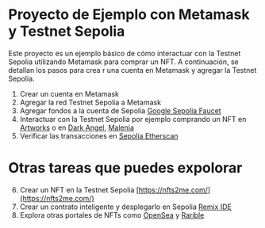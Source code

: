 
# Proyecto de Ejemplo con Metamask y Testnet Sepolia
Este proyecto es un ejemplo básico de cómo interactuar con la Testnet Sepolia utilizando Metamask para comprar un NFT. A continuación, se detallan los pasos para crea r una cuenta en Metamask y agregar la Testnet Sepolia.

1. Crear un cuenta en Metamask
2. Agregar la red Testnet Sepolia a Metamask
3. Agregar fondos a la cuenta de Sepolia [Google Sepolia Faucet](https://cloud.google.com/application/web3/faucet/ethereum/sepolia)
4. Interactuar con la Testnet Sepolia por ejemplo comprando un NFT en [Artworks](https://mikel-artworks.testnet.nfts2.me/) o en [Dark Angel](https://dark-angel-u2zcmy.testnet.nfts2.me/), [Malenia](https://malenia-bs3rky.testnet.nfts2.me/)
5. Verificar las transacciones en [Sepolia Etherscan](https://sepolia.etherscan.io/)

# Otras tareas que puedes expolorar

6. Crear un NFT en la Testnet Sepolia [https://nfts2me.com/](https://nfts2me.com/)
7. Crear un contrato inteligente y desplegarlo en Sepolia [Remix IDE](https://remix.ethereum.org/)
8. Explora otras portales de NFTs como [OpenSea](https://opensea.io/) y [Rarible](https://rarible.com/)